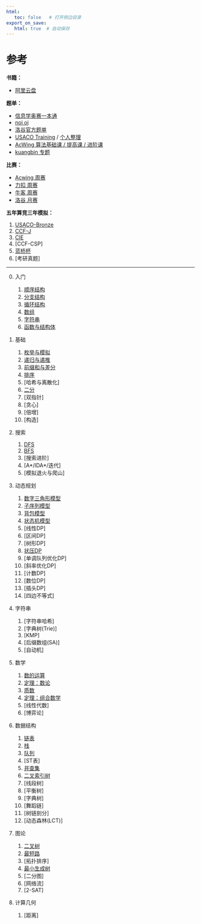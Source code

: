 ```yaml
---
html:
   toc: false   # 打开侧边目录
export_on_save:
   html: true  # 自动保存
---
```


# 参考

**书籍：**  

* [阿里云盘](https://www.aliyundrive.com/s/PZFRUW4CgRP)

**题单：**

* [信息学奥赛一本通](http://ybt.ssoier.cn:8088/index.php)
* [noi oj](http://noi.openjudge.cn/)
* [洛谷官方题单](https://www.luogu.com.cn/training/list)
* [USACO Training](https://www.luogu.com.cn/training/list?keyword=USACO%20Section&type=select&page=1) / [个人整理](todo/USACOTraining.html)
* [AcWing 算法基础课 / 提高课 / 进阶课](https://www.acwing.com/)
* [kuangbin 专题](https://www.acwing.com/activity/content/90/)

**比赛：**

* [Acwing 周赛](https://www.acwing.com/activity/1/competition/)
* [力扣 周赛](https://leetcode.cn/contest/)
* [牛客 周赛](https://ac.nowcoder.com/acm/contest/vip-index)
* [洛谷 月赛](https://www.luogu.com.cn/contest/list)

**五年算竞三年模拟：**
   1. [USACO-Bronze](真题/USACO_Bronze.html)
   2. [CCF-J](真题/CCF_J.html)
   3. [CIE](真题/CIE.html)
   3. [CCF-CSP]
   4. [蓝桥杯](真题/lanqiao.html)
   5. [考研真题]

---
0. 入门
   1. [顺序结构](0%20入门/顺序结构.html)
   2. [分支结构](0%20入门/分支结构.html)
   3. [循环结构](0%20入门/循环结构.html)
   4. [数组](0%20入门/数组.html)
   5. [字符串](0%20入门/字符串.html)
   6. [函数与结构体](0%20入门/函数.html)

1. 基础
   1. [枚举与模拟](1%20基础/模拟.html)
   2. [递归与递推](1%20基础/递归.html)
   3. [前缀和与差分](1%20基础/前缀和.html)
   4. [排序](1%20基础/排序.html)
   5. [哈希与离散化]
   6. [二分](1%20基础/二分.html)
   7. [双指针]
   8. [贪心]
   9. [倍增]
   10. [构造]

2. 搜索
   1. [DFS](2%20搜索/DFS.html)
   2. [BFS](2%20搜索/BFS.html)
   3. [搜索进阶]
   4. [A*/IDA*/迭代]
   5. [模拟退火与爬山]

3. 动态规划
   1. [数字三角形模型](3%20动态规划/数字三角形模型.html)
   2. [子序列模型](3%20动态规划/子序列模型.html)
   3. [背包模型](3%20动态规划/背包模型.html)
   4. [状态机模型](3%20动态规划/状态机模型.html)
   5. [线性DP]
   6. [区间DP]
   7. [树形DP]
   8. [状压DP](3%20动态规划/状压DP.html)
   9. [单调队列优化DP]
   10. [斜率优化DP]
   11. [计数DP]
   12. [数位DP]
   13. [插头DP]
   14. [四边不等式]
   
4. 字符串
   1. [字符串哈希]
   2. [字典树(Trie)]
   3. [KMP]
   4. [后缀数组(SA)]
   5. [自动机]

5. 数学
   1. [数的运算](5%20数学/数的运算.html)
   2. [定理：数论](5%20数学/定理.html)
   3. [质数](5%20数学/质数.html)
   4. [定理：组合数学](5%20数学/定理组合数学.html)
   5. [线性代数]
   6. [博弈论]
   
6. 数据结构
   1. [链表](6%20数据结构/链表.html)
   2. [栈](6%20数据结构/栈.html)
   3. [队列](6%20数据结构/队列.html)
   4. [ST表]
   5. [并查集](6%20数据结构/并查集.html)
   6. [二叉索引树](6%20数据结构/树状数组.html)
   7. [线段树]
   8. [平衡树]
   9. [字典树]
   10. [舞蹈链]
   11. [树链剖分]
   12. [动态森林(LCT)]

7. 图论
   1. [二叉树](7%20图论/二叉树.html)
   2. [最短路](7%20图论/最短路.html)
   3. [拓扑排序]
   4. [最小生成树](7%20图论/最小生成树.html)
   5. [二分图]
   6. [网络流]
   7. [2-SAT]

8. 计算几何
   1. [距离]
